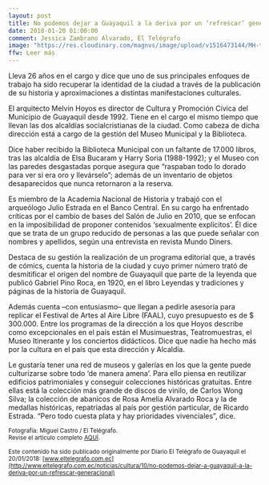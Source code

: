 ```yaml
---
layout: post
title: No podemos dejar a Guayaquil a la deriva por un ‘refrescar’ generacional
date: 2018-01-20 01:00:00
comment: Jessica Zambrano Alvarado, El Telégrafo
image: "https://res.cloudinary.com/magnvs/image/upload/v1516473144/MH-telegrafo_bwhvor.jpg"
ffw: Leer más
---
```


Lleva 26 años en el cargo y dice que uno de sus principales enfoques de trabajo ha sido recuperar la identidad de la ciudad a través de la publicación de su historia y aproximaciones a distintas manifestaciones culturales.

El arquitecto Melvin Hoyos es director de Cultura y Promoción Cívica del Municipio de Guayaquil desde 1992. Tiene en el cargo el mismo tiempo que llevan las dos alcaldías socialcristianas de la ciudad. Como cabeza de dicha dirección está a cargo de la gestión del Museo Municipal y la Biblioteca.  

Dice haber recibido la Biblioteca Municipal con un faltante de 17.000 libros, tras las alcaldía de Elsa Bucaram y Harry Soria (1988-1992); y el Museo con las paredes desgastadas porque asegura que “raspaban todo lo dorado para ver si era oro y llevárselo”; además de un inventario de objetos desaparecidos que nunca retornaron a la reserva.

Es miembro de la Academia Nacional de Historia y trabajó con el arqueólogo Julio Estrada en el Banco Central. En su cargo ha enfrentado críticas por el cambio de bases del Salón de Julio en 2010, que se enfocan en la imposibilidad de proponer contenidos ‘sexualmente explícitos’. Él dice que se trata de un grupo reducido de personas a las que puede señalar con nombres y apellidos, según una entrevista en revista Mundo Diners.

Destaca de su gestión la realización de un programa editorial que, a través de cómics, cuenta la historia de la ciudad y cuyo primer número  trató de desmitificar el origen del nombre de Guayaquil que parte de la leyenda que publicó Gabriel Pino Roca, en 1920, en el libro Leyendas y tradiciones y páginas de la historia de Guayaquil.

Además cuenta –con entusiasmo– que llegan a pedirle asesoría para replicar el Festival de Artes al Aire Libre (FAAL), cuyo presupuesto es de $ 300.000. Entre los programas de la dirección a los que Hoyos describe como excepcionales en el país están el Musimuestras, Teatromuestras, el Museo Itinerante y los conciertos didácticos. Dice que nadie ha hecho más por la cultura en el país que esta dirección y Alcaldía.

Le gustaría tener una red de museos y galerías en los que la gente puede culturizarse sobre todo ‘de manera amena’. Para ello piensa en reutilizar edificios patrimoniales y conseguir colecciones históricas gratuitas. Entre ellas está la colección más grande de discos de vinilo, de Carlos Wong Silva; la colección de abanicos de Rosa Amelia Alvarado Roca y la de medallas históricas, repatriadas al país por gestión particular, de Ricardo Estrada. “Pero todo cuesta plata y hay prioridades vivenciales”, dice.

<small>Fotografía: Miguel Castro / El Telégrafo.<br/>
Revise el artículo completo [AQUÍ](http://tinyurl.com/y8n7cywk).</small>

<small>Este contenido ha sido publicado originalmente por Diario El Telégrafo de Guayaquil el 20/01/2018: [www.eltelegrafo.com.ec](http://www.eltelegrafo.com.ec/noticias/cultura/10/no-podemos-dejar-a-guayaquil-a-la-deriva-por-un-refrescar-generacional)</small>
